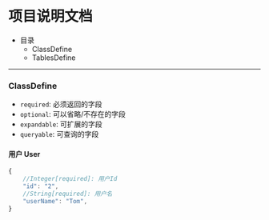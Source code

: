 # 项目说明文档
* 目录
    - ClassDefine
    - TablesDefine

---
### ClassDefine
* `required`: 必须返回的字段
* `optional`: 可以省略/不存在的字段
* `expandable`: 可扩展的字段
* `queryable`: 可查询的字段

#### 用户 User
```javascript
{
    //Integer[required]: 用户Id
    "id": "2",
    //String[required]: 用户名
    "userName": "Tom",
}
```
